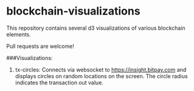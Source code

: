 # blockchain-visualizations

This repository contains several d3 visualizations of various blockchain elements.
 
Pull requests are welcome!

###Visualizations:

1. tx-circles: Connects via websocket to https://insight.bitpay.com and displays circles on random locations on the screen. The circle radius indicates the transaction out value.